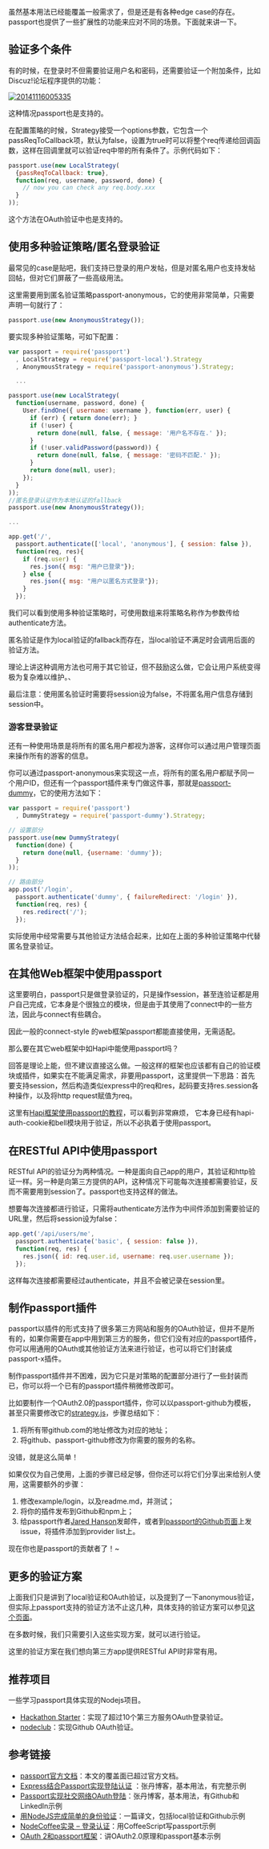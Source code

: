 

虽然基本用法已经能覆盖一般需求了，但是还是有各种edge case的存在。passport也提供了一些扩展性的功能来应对不同的场景。下面就来讲一下。

## 验证多个条件

有的时候，在登录时不但需要验证用户名和密码，还需要验证一个附加条件，比如Discuz!论坛程序提供的功能：

[![20141116005335](C:\Users\Administrator\Desktop\markdown笔记\express-session\images\2015-09-14_55f69d4cec5fc.jpg)](http://box.kancloud.cn/2015-09-14_55f69d4cec5fc.jpg)

这种情况passport也是支持的。

在配置策略的时候，Strategy接受一个options参数，它包含一个passReqToCallback项，默认为false，设置为true时可以将整个req传递给回调函数，这样在回调里就可以验证req中带的所有条件了。示例代码如下：

```javascript
passport.use(new LocalStrategy(
  {passReqToCallback: true},
  function(req, username, password, done) {
    // now you can check any req.body.xxx
  }
));
```

这个方法在OAuth验证中也是支持的。

## 使用多种验证策略/匿名登录验证

最常见的case是贴吧，我们支持已登录的用户发帖，但是对匿名用户也支持发帖回帖，但对它们屏蔽了一些高级用法。

这里需要用到匿名验证策略passport-anonymous，它的使用非常简单，只需要声明一句就行了：

```javascript
passport.use(new AnonymousStrategy());
```

要实现多种验证策略，可如下配置：

```javascript
var passport = require('passport')
  , LocalStrategy = require('passport-local').Strategy
  , AnonymousStrategy = require('passport-anonymous').Strategy;

  ...

passport.use(new LocalStrategy(
  function(username, password, done) {
    User.findOne({ username: username }, function(err, user) {
      if (err) { return done(err); }
      if (!user) {
        return done(null, false, { message: '用户名不存在.' });
      }
      if (!user.validPassword(password)) {
        return done(null, false, { message: '密码不匹配.' });
      }
      return done(null, user);
    });
  }
));
//匿名登录认证作为本地认证的fallback
passport.use(new AnonymousStrategy());

...

app.get('/',
  passport.authenticate(['local', 'anonymous'], { session: false }),
  function(req, res){
    if (req.user) {
      res.json({ msg: "用户已登录"});
    } else {
      res.json({ msg: "用户以匿名方式登录"});
    }
  });
```

我们可以看到使用多种验证策略时，可使用数组来将策略名称作为参数传给authenticate方法。

匿名验证是作为local验证的fallback而存在，当local验证不满足时会调用后面的验证方法。

理论上讲这种调用方法也可用于其它验证，但不鼓励这么做，它会让用户系统变得极为复杂难以维护。、

最后注意：使用匿名验证时需要将session设为false，不将匿名用户信息存储到session中。

### 游客登录验证

还有一种使用场景是将所有的匿名用户都视为游客，这样你可以通过用户管理页面来操作所有的游客的信息。

你可以通过passport-anonymous来实现这一点，将所有的匿名用户都赋予同一个用户ID，但还有一个passport插件来专门做这件事，那就是[passport-dummy](https://github.com/developmentseed/passport-dummy)，它的使用方法如下：

```javascript
var passport = require('passport')
  , DummyStrategy = require('passport-dummy').Strategy;

// 设置部分
passport.use(new DummyStrategy(
  function(done) {
    return done(null, {username: 'dummy'});
  }
));

// 路由部分
app.post('/login', 
  passport.authenticate('dummy', { failureRedirect: '/login' }),
  function(req, res) {
    res.redirect('/');
  });
```

实际使用中经常需要与其他验证方法结合起来，比如在上面的多种验证策略中代替匿名登录验证。

## 在其他Web框架中使用passport

这里要明白，passport只是做登录验证的，只是操作session，甚至连验证都是用户自己完成，它本身是个很独立的模块，但是由于其使用了connect中的一些方法，因此与connect有些耦合。

因此一般的connect-style 的web框架passport都能直接使用，无需适配。

那么要在其它web框架中如Hapi中能使用passport吗？

回答是理论上能，但不建议直接这么做。一般这样的框架也应该都有自己的验证模块或插件，如果实在不能满足需求，非要用passport，这里提供一下思路：首先要支持session，然后构造类似express中的req和res，起码要支持res.session各种操作，以及将http request赋值为req。

这里有[Hapi框架使用passport的教程](http://emptymind.me/user-authentication-with-hapi-passport-and-mongoose/)，可以看到非常麻烦， 它本身已经有hapi-auth-cookie和bell模块用于验证，所以不必执着于使用passport。

## 在RESTful API中使用passport

RESTful API的验证分为两种情况。一种是面向自己app的用户，其验证和http验证一样。另一种是向第三方提供的API，这种情况下可能每次连接都需要验证，反而不需要用到session了。passport也支持这样的做法。

想要每次连接都进行验证，只需将authenticate方法作为中间件添加到需要验证的URL里，然后将session设为false：

```javascript
app.get('/api/users/me',
  passport.authenticate('basic', { session: false }),
  function(req, res) {
    res.json({ id: req.user.id, username: req.user.username });
  });
```

这样每次连接都需要经过authenticate，并且不会被记录在session里。

## 制作passport插件

passport以插件的形式支持了很多第三方网站和服务的OAuth验证，但并不是所有的，如果你需要在app中用到第三方的服务，但它们没有对应的passport插件，你可以用通用的OAuth或其他验证方法来进行验证，也可以将它们封装成passport-x插件。

制作passport插件并不困难，因为它只是对策略的配置部分进行了一些封装而已，你可以将一个已有的passport插件稍微修改即可。

比如要制作一个OAuth2.0的passport插件，你可以以passport-github为模板，甚至只需要修改它的[strategy.js](https://github.com/jaredhanson/passport-github/blob/master/lib/strategy.js)，步骤总结如下：

1. 将所有带github.com的地址修改为对应的地址；
2. 将github、passport-github修改为你需要的服务的名称。

没错，就是这么简单！

如果仅仅为自己使用，上面的步骤已经足够，但你还可以将它们分享出来给别人使用，这需要额外的步骤：

1. 修改example/login，以及readme.md，并测试；
2. 将你的插件发布到Github和npm上；
3. 给passport作者[Jared Hanson](https://github.com/jaredhanson)发邮件，或者到[passport的Github页面](https://github.com/jaredhanson/passport)上发issue，将插件添加到provider list上。

现在你也是passport的贡献者了！~

## 更多的验证方案

上面我们只是讲到了local验证和OAuth验证，以及提到了一下anonymous验证，但实际上passport支持的验证方法不止这几种，具体支持的验证方案可以参见[这个页面](http://passportjs.org/guide/other-api/)。

在多数时候，我们只需要引入这些实现方案，就可以进行验证。

这里的验证方案在我们想向第三方app提供RESTful API时非常有用。

## 推荐项目

一些学习passport具体实现的Nodejs项目。

- [Hackathon Starter](https://github.com/sahat/hackathon-starter)：实现了超过10个第三方服务OAuth登录验证。
- [nodeclub](https://github.com/cnodejs/nodeclub/)：实现Github OAuth验证。

## 参考链接

- [passport官方文档](http://passportjs.org/guide/)：本文的覆盖面已超过官方文档。
- [Express结合Passport实现登陆认证](http://blog.fens.me/nodejs-express-passport/) ：张丹博客，基本用法，有完整示例
- [Passport实现社交网络OAuth登陆](http://blog.fens.me/nodejs-oauth-passport/)：张丹博客，基本用法，有Github和LinkedIn示例
- [用NodeJS完成简单的身份验证](http://www.zhanxin.info/nodejs/2013-10-16-simple-authentication-in-nodejs.html)：一篇译文，包括local验证和Github示例
- [NodeCoffee实录 – 登录认证](http://www.ituring.com.cn/article/56279)：用CoffeeScript写passport示例
- [OAuth 2和passport框架](http://www.moye.me/2014/10/01/oauth-2-0和passport/)：讲OAuth2.0原理和passport基本示例